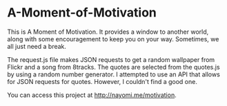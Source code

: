A-Moment-of-Motivation
======================
This is A Moment of Motivation. It provides a window to another world, along 
with some encouragement to keep you on your way. Sometimes, we all just need a break.

The request.js file makes JSON requests to get a random wallpaper from Flickr and a song from 8tracks.
The quotes are selected from the quotes.js by using a random number generator. I attempted to use an API that allows for JSON requests for quotes. However, I couldn't find a good one.

You can access this project at http://nayomi.me/motivation.
